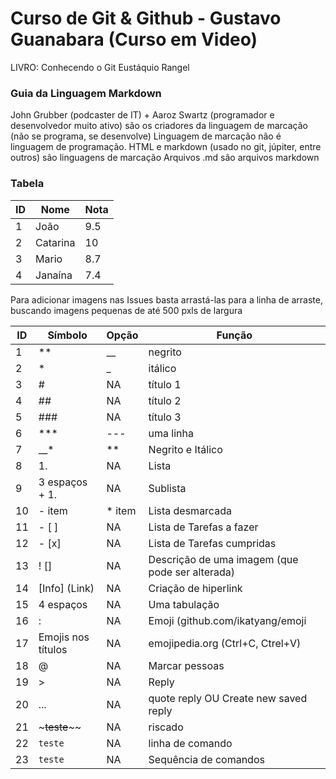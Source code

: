# Curso de Git & Github - Gustavo Guanabara (Curso em Video)

LIVRO:
Conhecendo o Git
Eustáquio Rangel

### Guia da Linguagem **Markdown**

John Grubber (podcaster de IT) + Aaroz Swartz (programador e desenvolvedor muito ativo) são os criadores da linguagem de marcação (não se programa, se desenvolve)
    Linguagem de marcação não é linguagem de programação.
    HTML e markdown (usado no git, júpiter, entre outros) são linguagens de marcação
    Arquivos .md são arquivos markdown

### Tabela
ID | Nome | Nota
---|---|---
1 | João | 9.5
2 | Catarina | 10
3 | Mario | 8.7
4 | Janaína | 7.4

Para adicionar imagens nas Issues basta arrastá-las para a linha de arraste, buscando imagens pequenas de até 500 pxls de largura

ID | Símbolo | Opção | Função
---|---|---|---
1 | ** | __ | negrito
2 | * | _ | itálico
3 | # | NA | título 1
4 | ## | NA | título 2
5 | ### | NA | título 3
6 | *** | --- | uma linha
7 | __* | ** | Negrito e Itálico
8 | 1. | NA | Lista
9 | 3 espaços + 1. | NA | Sublista
10 | - item | * item | Lista desmarcada
11 | - [ ] | NA | Lista de Tarefas a fazer
12 | - [x] | NA | Lista de Tarefas cumpridas
13 | ! [] | NA | Descrição de uma imagem (que pode ser alterada)
14 | [Info] (Link) | NA | Criação de hiperlink
15 | 4 espaços | NA | Uma tabulação
16 | : | NA | Emoji (github.com/ikatyang/emoji
17 | Emojis nos títulos | NA | emojipedia.org (Ctrl+C, Ctrel+V)
18 | @ | NA | Marcar pessoas
19 | > | NA | Reply
20 | ... | NA | quote reply OU Create new saved reply
21 | ~~~teste~~~~ | NA | riscado
22 |`teste`| NA | linha de comando
23 |```teste``` | NA | Sequência de comandos
